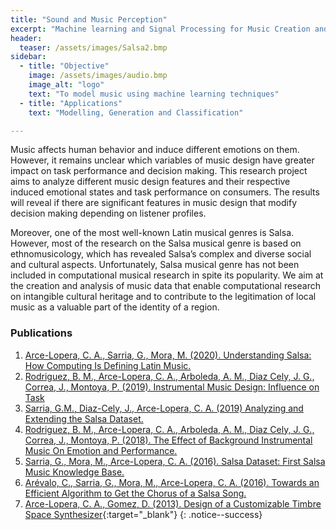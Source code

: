 ```yaml
---
title: "Sound and Music Perception"
excerpt: "Machine learning and Signal Processing for Music Creation and Understanding"
header:
  teaser: /assets/images/Salsa2.bmp
sidebar:
  - title: "Objective"
    image: /assets/images/audio.bmp
    image_alt: "logo"
    text: "To model music using machine learning techniques"
  - title: "Applications"
    text: "Modelling, Generation and Classification"

---
```


Music affects human behavior and induce different emotions on them. However, it remains unclear 
which variables of music design have greater impact on task performance and decision making. 
This research project aims to analyze different music design features and their respective induced 
emotional states and task performance on consumers. The results will reveal if there are significant 
features in music design that modify decision making depending on listener profiles. 

Moreover, one of the most well-known Latin musical genres is Salsa. However, most of the research on the Salsa musical 
genre is based on ethnomusicology, which has revealed Salsa’s complex and diverse social and cultural aspects.
Unfortunately, Salsa musical genre has not been included in computational musical research in spite its popularity.
We aim at the creation and analysis of music data that enable computational research on intangible cultural heritage 
and to contribute to the legitimation of local music as a valuable part of the identity of a region.


### Publications
1.	[Arce-Lopera, C. A., Sarria, G., Mora, M. (2020). Understanding Salsa: How Computing Is Defining Latin Music.](https://doi.org/10.1145/3416967)
2.  [Rodriguez, B. M., Arce-Lopera, C. A., Arboleda, A. M., Diaz Cely, J. G., Correa, J., Montoya, P. (2019). Instrumental Music Design: Influence on Task](https://doi.org/10.4018/978-1-5225-9069-9.ch015)
3.  [Sarria, G.M., Diaz-Cely, J., Arce-Lopera, C. A. (2019) Analyzing and Extending the Salsa Dataset.](https://doi.org/10.1109/STSIVA.2019.8730229)
4.  [Rodriguez, B. M., Arce-Lopera, C. A., Arboleda, A. M., Diaz Cely, J. G., Correa, J., Montoya, P. (2018). The Effect of Background Instrumental Music On Emotion and Performance.](http://www.iadisportal.org/digital-library/the-effect-of-background-instrumental-music-on-emotion-and-performance)
5.	[Sarria, G., Mora, M., Arce-Lopera, C. A. (2016). Salsa Dataset: First Salsa Music Knowledge Base.](https://doi.org/10.17230/ricercare.2016.5.5)
6.  [Arévalo, C., Sarria, G., Mora, M., Arce-Lopera, C. A.  (2016). Towards an Efficient Algorithm to Get the Chorus of a Salsa Song.](https://doi.org/10.1109/ISM.2015.42)
7.  [Arce-Lopera, C. A., Gomez, D. (2013). Design of a Customizable Timbre Space Synthesizer](https://doi.org/10.1007/978-3-319-60582-1_25){:target="_blank"}
{: .notice--success}
